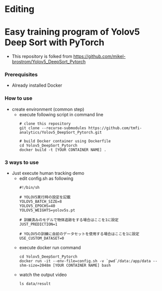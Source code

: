 # Editing
# Easy training program of Yolov5 Deep Sort with PyTorch
- This repository is folked from https://github.com/mikel-brostrom/Yolov5_DeepSort_Pytorch

### Prerequisites
- Already installed Docker

### How to use
- create environment (common step)
  - execute following script in command line
    ```
    # clone this repository
    git clone --recurse-submodules https://github.com/tmfi-analytics/Yolov5_DeepSort_Pytorch.git
    
    # build Docker container using Dockerfile
    cd Yolov5_DeepSort_Pytorch
    docker build -t [YOUR CONTAINER NAME] .
    ```

### 3 ways to use
  - Just execute human tracking demo
    - edit config.sh as following
      ```
      #!/bin/sh
      
      # YOLOV5実行時の設定を記載
      YOLOV5_BATCH_SIZE=8
      YOLOV5_EPOCHS=40
      YOLOV5_WEIGHTS=yolov5s.pt

      # 訓練済みのモデルで物体追跡をする場合はここを1に設定
      JUST_PREDICTION=1

      # YOLOV5の訓練に自前のデータセットを使用する場合はここを1に設定
      USE_CUSTOM_DATASET=0
      ```
    - execute docker run command
      ```
      cd Yolov5_DeepSort_Pytorch
      docker run -it --env-file=config.sh -v `pwd`/data:/app/data --shm-size=2048m [YOUR CONTAINER NAME] bash
      ```
    - watch the output video
      ```
      ls data/result
      ```

